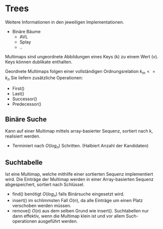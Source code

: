 # Trees

Weitere Informationen in den jeweiligen Implementationen.

- Binäre Bäume
    - AVL
    - Splay
    - ..

Multimaps sind ungeordnete Abbildungen eines Keys (k) zu einem Wert (v).
Keys können dublikate enthalten.

Geordnete Multimaps folgen einer vollständigen Ordnungsrelation 
$k_m <= k_n$
Sie liefern zusätzliche Operationen:
- First()
- Last()
- Successor()
- Predecessor()

## Binäre Suche
Kann auf einer Multimap mittels array-basierter Sequenz, sortiert nach k, realisiert werden.
- Terminiert nach $O(log_n)$ Schritten. (Halbiert Anzahl der Kandidaten)

## Suchtabelle
Ist eine Multimap, welche mithilfe einer sortierten Sequenz implementiert wird.
Die Einträge der Multimap werden in einer Array-basierten Sequenz abgespeichert, sortiert nach Schlüssel.
- find() benötigt $O(log_n)$ falls Binärsuche eingesetzt wird.
- insert() im schlimmsten Fall $O(n)$, da alle Einträge um einen Platz verschoben werden müssen.
- remove() $O(n)$ aus dem selben Grund wie insert().
Suchtabellen nur dann effektiv, wenn die Multimap klein ist und vor allem Such-operationen ausgeführt werden.

